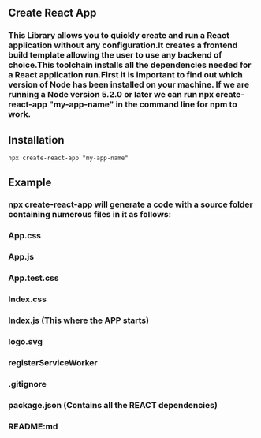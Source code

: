 ## Create React App

### This Library allows you to quickly create and run a React application without any configuration.It creates a frontend build template allowing the user to use any backend of choice.This toolchain installs all the dependencies needed for a React application run.First it is important to find out which version of Node has been installed on your machine. If we are running a Node version 5.2.0 or later we can run npx create-react-app "my-app-name" in the command line for npm to work.

## Installation

`npx create-react-app "my-app-name"`

## Example

### npx create-react-app will generate a code with a source folder containing numerous files in it as follows:

### App.css

### App.js

### App.test.css

### Index.css

### Index.js (This where the APP starts)

### logo.svg

### registerServiceWorker

### .gitignore

### package.json (Contains all the REACT dependencies)

### README:md
